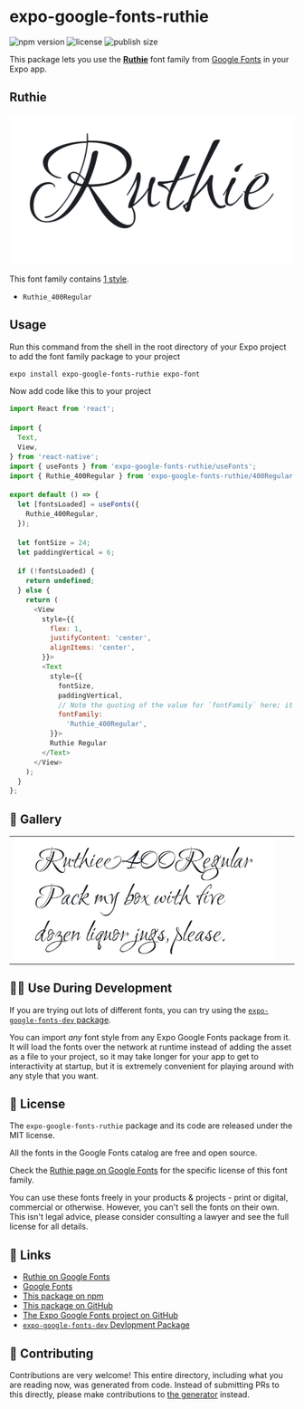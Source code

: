 # expo-google-fonts-ruthie

![npm version](https://flat.badgen.net/npm/v/expo-google-fonts-ruthie)
![license](https://flat.badgen.net/github/license/expo/google-fonts)
![publish size](https://flat.badgen.net/packagephobia/install/expo-google-fonts-ruthie)

This package lets you use the [**Ruthie**](https://fonts.google.com/specimen/Ruthie) font family from [Google Fonts](https://fonts.google.com/) in your Expo app.

## Ruthie

![Ruthie](./font-family.png)

This font family contains [1 style](#-gallery).

- `Ruthie_400Regular`

## Usage

Run this command from the shell in the root directory of your Expo project to add the font family package to your project
```sh
expo install expo-google-fonts-ruthie expo-font
```

Now add code like this to your project
```js
import React from 'react';

import {
  Text,
  View,
} from 'react-native';
import { useFonts } from 'expo-google-fonts-ruthie/useFonts';
import { Ruthie_400Regular } from 'expo-google-fonts-ruthie/400Regular';

export default () => {
  let [fontsLoaded] = useFonts({
    Ruthie_400Regular,
  });

  let fontSize = 24;
  let paddingVertical = 6;

  if (!fontsLoaded) {
    return undefined;
  } else {
    return (
      <View
        style={{
          flex: 1,
          justifyContent: 'center',
          alignItems: 'center',
        }}>
        <Text
          style={{
            fontSize,
            paddingVertical,
            // Note the quoting of the value for `fontFamily` here; it expects a string!
            fontFamily:
              'Ruthie_400Regular',
          }}>
          Ruthie Regular
        </Text>
      </View>
    );
  }
};

```

## 🔡 Gallery


||||
|-|-|-|
|![Ruthie_400Regular](.//400Regular/Ruthie_400Regular.ttf.png)||||


## 👩‍💻 Use During Development

If you are trying out lots of different fonts, you can try using the [`expo-google-fonts-dev` package](https://github.com/freeboub/google-fonts/tree/master/font-packages/dev#readme).

You can import *any* font style from any Expo Google Fonts package from it. It will load the fonts
over the network at runtime instead of adding the asset as a file to your project, so it may take longer
for your app to get to interactivity at startup, but it is extremely convenient
for playing around with any style that you want.

## 📖 License

The `expo-google-fonts-ruthie` package and its code are released under the MIT license.

All the fonts in the Google Fonts catalog are free and open source.

Check the [Ruthie page on Google Fonts](https://fonts.google.com/specimen/Ruthie) for the specific license of this font family.

You can use these fonts freely in your products & projects - print or digital, commercial or otherwise. However, you can't sell the fonts on their own. This isn't legal advice, please consider consulting a lawyer and see the full license for all details.

## 🔗 Links

- [Ruthie on Google Fonts](https://fonts.google.com/specimen/Ruthie)
- [Google Fonts](https://fonts.google.com/)
- [This package on npm](https://www.npmjs.com/package/expo-google-fonts-ruthie)
- [This package on GitHub](https://github.com/freeboub/google-fonts/tree/master/font-packages/ruthie)
- [The Expo Google Fonts project on GitHub](https://github.com/freeboub/google-fonts)
- [`expo-google-fonts-dev` Devlopment Package](https://github.com/freeboub/google-fonts/tree/master/font-packages/dev)

## 🤝 Contributing

Contributions are very welcome! This entire directory, including what you are reading now, was generated from code. Instead of submitting PRs to this directly, please make contributions to [the generator](https://github.com/freeboub/google-fonts/tree/master/packages/generator) instead.
